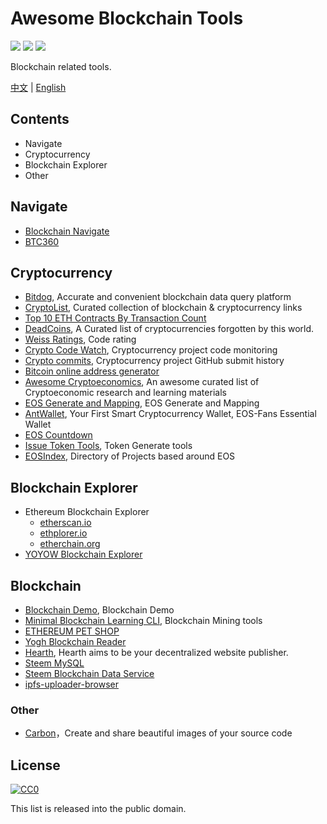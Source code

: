 # Awesome Blockchain Tools

[![](https://camo.githubusercontent.com/13c4e50d88df7178ae1882a203ed57b641674f94/68747470733a2f2f63646e2e7261776769742e636f6d2f73696e647265736f726875732f617765736f6d652f643733303566333864323966656437386661383536353265336136336531353464643865383832392f6d656469612f62616467652e737667)](https://github.com/sindresorhus/awesome)
[![](https://camo.githubusercontent.com/cb8cb80af654f3dae14a4aa62e44bf62f16953d6/68747470733a2f2f6a617977636a6c6f76652e6769746875622e696f2f73622f6c616e672f6368696e6573652e737667)](README.md)
[![](https://camo.githubusercontent.com/15a53d5ec5d896319068168a27da0203156bbdb9/68747470733a2f2f6a617977636a6c6f76652e6769746875622e696f2f73622f6c616e672f656e676c6973682e737667)](README-en.md)

Blockchain related tools.

[中文](README.md) | [English](README-en.md)

## Contents

* Navigate
* Cryptocurrency
* Blockchain Explorer
* Other

## Navigate

* [Blockchain Navigate](http://icepy.me/blockchain-navigate)
* [BTC360](https://btc360.github.io)

## Cryptocurrency

* [Bitdog](http://bitdog.me), Accurate and convenient blockchain data query platform
* [CryptoList](https://github.com/coinpride/CryptoList), Curated collection of blockchain & cryptocurrency links
* [Top 10 ETH Contracts By Transaction Count](https://ethgasstation.info/gasguzzlers.php)
* [DeadCoins](http://deadcoins.com), A Curated list of cryptocurrencies forgotten by this world.
* [Weiss Ratings](https://weissratings.com), Code rating
* [Crypto Code Watch](https://cryptocodewatch.com), Cryptocurrency project code monitoring
* [Crypto commits](https://cryptomiso.com/), Cryptocurrency project GitHub submit history
* [Bitcoin online address generator](https://www.bitaddress.org)
* [Awesome Cryptoeconomics](https://github.com/jpantunes/awesome-cryptoeconomics), An awesome curated list of Cryptoeconomic research and learning materials
* [EOS Generate and Mapping](https://meet.one/eos.html), EOS Generate and Mapping
* [AntWallet](https://antwallet.io), Your First Smart Cryptocurrency Wallet, EOS-Fans Essential Wallet
* [EOS Countdown](https://eoscountdown.com)
* [Issue Token Tools](https://token.ftqq.com), Token Generate tools
* [EOSIndex](https://eosindex.io), Directory of Projects based around EOS

## Blockchain Explorer

* Ethereum Blockchain Explorer
    - [etherscan.io](https://etherscan.io)
    - [ethplorer.io](https://ethplorer.io)
    - [etherchain.org](https://www.etherchain.org)
* [YOYOW Blockchain Explorer](https://yoyow.bts.ai)

## Blockchain

* [Blockchain Demo](https://anders.com/blockchain), Blockchain Demo
* [Minimal Blockchain Learning CLI](https://github.com/daxeel/blockshell), Blockchain Mining tools
* [ETHEREUM PET SHOP](http://truffleframework.com/tutorials/pet-shop)
* [Yogh Blockchain Reader](http://srv1.yogh.io)
* [Hearth](https://hearth.eternum.io), Hearth aims to be your decentralized website publisher.
* [Steem MySQL](https://mysql.steem-lightdb.com)
* [Steem Blockchain Data Service](https://github.com/steemit/sbds)
* [ipfs-uploader-browser](https://bcage.one/d/209-ipfs-uploader-browser)

### Other

* [Carbon](https://carbon.now.sh)，Create and share beautiful images of your source code

## License

[![CC0](http://mirrors.creativecommons.org/presskit/buttons/88x31/svg/cc-zero.svg)](https://creativecommons.org/publicdomain/zero/1.0/)

This list is released into the public domain.